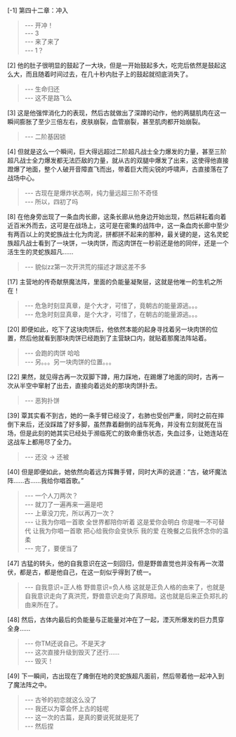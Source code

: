 
[-1] 第四十二章：冲入
>--- 开冲！<br>
>--- 3<br>
>--- 来了来了<br>
>--- 1？<br>

[2] 他的肚子很明显的鼓起了一大块，但是一开始鼓起多大，吃完后依然是鼓起这么大，而且随着时间过去，在几十秒内肚子上的鼓起就彻底消失了。
>--- 生命归还<br>
>--- 这不是路飞么<br>

[3] 这是他强悍消化力的表现，然后古就做出了深蹲的动作，他的两腿肌肉在这一瞬间膨胀了至少三倍左右，皮肤崩裂，血管崩裂，甚至肌肉都开始崩裂。
>--- 二阶基因锁<br>

[4] 但就是这么一个瞬间，巨大得远超过二阶超凡战士全力爆发的力量，甚至三阶超凡战士全力爆发都无法匹敌的力量，就从古的双腿中爆发了出来，这使得他直接蹬爆了地面，整个人破开音障直飞而出，带着巨大而尖锐的呼啸声，古直接落在了战场中心。
>--- 古现在是爆炸状态啊，纯力量远超三阶不奇怪<br>
>--- 所以，四初了吗<br>

[8] 在他身旁出现了一条血肉长廊，这条长廊从他身边开始出现，然后耕耘着向着近百米外而去，这可是在战场上，这可是在密集的战阵中，这一条血肉长廊中至少有两百以上的灵蛇族战士化为肉泥，拼都拼不起来的那种，最关键的是，这名灵蛇族超凡战士看到了一块饼，一块肉饼，而这肉饼在一秒前还是他的同伴，还是一个活生生的灵蛇族超凡……
>--- 貌似zz第一次开洪荒的描述才跟这差不多<br>

[17] 主营地的传奇献祭魔法阵，里面的负能量凝聚层，这就是他唯一的生机之所在！
>--- 危急时刻显真章，是个大才，可惜了，竟朝古的能量源逃。。。<br>
>--- 危急时刻显真章，是个大才，可惜了，在朝古的能量源逃。。。<br>

[20] 即便如此，吃下了这块肉饼后，他依然本能的起身寻找着另一块肉饼的位置，然后他就看到那块肉饼已经跑到了主营缺口内，就贴着那魔法阵站着。
>--- 会跑的肉饼 哈哈<br>
>--- 另。。。另一块肉饼的位置。。。<br>

[22] 果然，就见得古再一次双脚下蹲，用力踩地，在踢爆了地面的同时，古再一次从半空中窜射了出去，直接向着远处的那块肉饼扑去。
>--- 恶狗扑饼<br>

[39] 覃其实看不到古，她的一条手臂已经没了，右肺也受创严重，同时之前在摔倒下来后，还没踩踏了好多脚，虽然靠着翻倒的战车死角，并没有立刻就死在当场，但是此刻的她其实已经处于濒临死亡的致命重伤状态，失血过多，让她连站在这战车上都用尽了全力。
>--- 还没 → 还被<br>

[40] 但是即便如此，她依然向着远方挥舞手臂，同时大声的说道：“古，破坏魔法阵……古……我给你唱首歌。”
>--- 一个人刀两次？<br>
>--- 就刀了一遍再来一遍是吧<br>
>--- 上章没刀完，所以再刀一次？<br>
>--- 让我为你唱一首歌
全世界都陪你听着
这是爱你会明白
你是唯一不可替代
让我为你唱一首歌
把心给我你会变快乐
我的爱
在晚餐之后我怀念你的温柔<br>
>--- 完了，要便当了<br>

[47] 古猛的转头，他的自我意识在这一刻回归，但是野兽直觉也并没有再一次潜伏，都是古，都是他自己，在这一刻似乎得到了统一。
>--- 自我意识=正人格 野兽意识=负人格 这就是正负人格的由来了，也就是自我意识走向了真洪荒，野兽意识走向了真原暗。这也就是后来正负郑扎的由来所在了。<br>

[48] 然后，古体内最后的负能量与正能量对冲在了一起，湮灭所爆发的巨力贯穿全身……
>--- 你TM还说自己。不是天才<br>
>--- 这次直接升级到毁灭了还行……<br>
>--- 毁灭！<br>

[49] 下一瞬间，古出现在了瘫倒在地的灵蛇族超凡面前，然后带着他一起冲入到了魔法阵之中。
>--- 古爷的初恋就这么没了<br>
>--- 我还以为覃会怀上古的娃呢<br>
>--- 这一次的古篇，是真的要说死就是死了<br>
>--- 然后捏<br>
